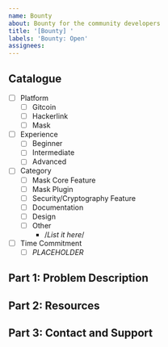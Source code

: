 ```yaml
---
name: Bounty
about: Bounty for the community developers
title: '[Bounty] '
labels: 'Bounty: Open'
assignees:
---
```


## Catalogue

- [ ] Platform
  - [ ] Gitcoin
  - [ ] Hackerlink
  - [ ] Mask
- [ ] Experience
  - [ ] Beginner
  - [ ] Intermediate
  - [ ] Advanced
- [ ] Category
  - [ ] Mask Core Feature
  - [ ] Mask Plugin
  - [ ] Security/Cryptography Feature
  - [ ] Documentation
  - [ ] Design
  - [ ] Other
    - /_List it here_/
- [ ] Time Commitment
  - [ ] *PLACEHOLDER*

## Part 1: Problem Description

## Part 2: Resources

## Part 3: Contact and Support

